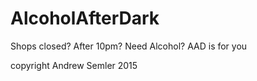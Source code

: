 # AlcoholAfterDark
Shops closed? After 10pm? Need Alcohol? AAD is for you

copyright Andrew Semler 2015
